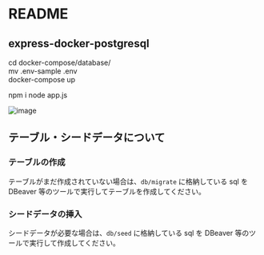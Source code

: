 # README

## express-docker-postgresql

cd docker-compose/database/  
mv .env-sample .env  
docker-compose up

npm i
node app.js

![image](https://github.com/kurosawa-kuro/express-docker-postgresql/assets/15902862/6b8eb8f8-8785-40c3-b6d0-9a33b60052af)

## テーブル・シードデータについて

### テーブルの作成

テーブルがまだ作成されていない場合は、`db/migrate` に格納している sql を DBeaver 等のツールで実行してテーブルを作成してください。

### シードデータの挿入

シードデータが必要な場合は、`db/seed` に格納している sql を DBeaver 等のツールで実行して作成してください。
